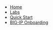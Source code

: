 <!-- _sidebar.md -->
- [Home](README.md)
- [Labs](labs/README.md)
- [Quick Start](labs/quickstart.md)
- [BIG-IP Onboarding](labs/lab0.md)